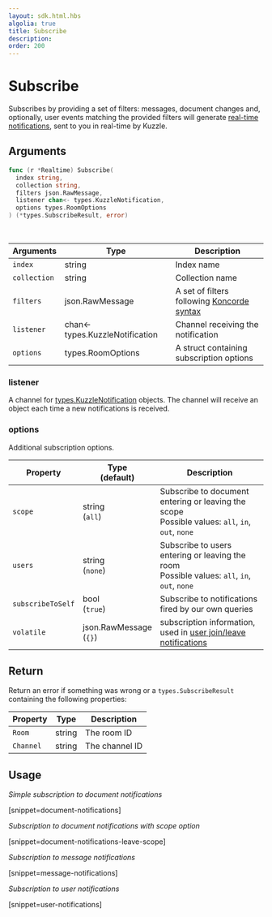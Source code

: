 ```yaml
---
layout: sdk.html.hbs
algolia: true
title: Subscribe
description:
order: 200
---
```


# Subscribe

Subscribes by providing a set of filters: messages, document changes and, optionally, user events matching the provided filters will generate [real-time notifications]({{site_base_path}}api/1/notifications), sent to you in real-time by Kuzzle.

## Arguments

```go
func (r *Realtime) Subscribe(
  index string,
  collection string,
  filters json.RawMessage,
  listener chan<- types.KuzzleNotification,
  options types.RoomOptions
) (*types.SubscribeResult, error)
```

<br/>

| Arguments    | Type    | Description |
|--------------|---------|-------------|
| ``index`` | string | Index name    |
| ``collection`` | string | Collection name    |
| ``filters`` | json.RawMessage | A set of filters following [Koncorde syntax]({{site_base_path}}kuzzle-dsl/1/essential/koncorde) |
| ``listener`` | chan<- types.KuzzleNotification | Channel receiving the notification |
| ``options`` | types.RoomOptions | A struct containing subscription options |

### listener

A channel for [types.KuzzleNotification]({{site_base_path}}sdk-reference/cpp/1/essentials/realtime-notifications) objects.
The channel will receive an object each time a new notifications is received.  

### options

Additional subscription options.

| Property   | Type<br/>(default)    | Description                       |
| ---------- | ------- | --------------------------------- |
| `scope` | string<br/>(`all`) | Subscribe to document entering or leaving the scope</br>Possible values: `all`, `in`, `out`, `none` |
| `users` | string<br/>(`none`) | Subscribe to users entering or leaving the room</br>Possible values: `all`, `in`, `out`, `none` |
| `subscribeToSelf` | bool<br/>(`true`) | Subscribe to notifications fired by our own queries |
| `volatile` | json.RawMessage<br/>(`{}`) | subscription information, used in [user join/leave notifications]({{site_base_path}}api/1/volatile-data) |


## Return

Return an error if something was wrong or a `types.SubscribeResult` containing the following properties:

| Property    | Type    | Description |
|--------------|---------|-------------|
| ``Room`` | string | The room ID    |
| ``Channel`` | string | The channel ID    |

## Usage

*Simple subscription to document notifications*

[snippet=document-notifications]

*Subscription to document notifications with scope option*

[snippet=document-notifications-leave-scope]

*Subscription to message notifications*

[snippet=message-notifications]

*Subscription to user notifications*

[snippet=user-notifications]
